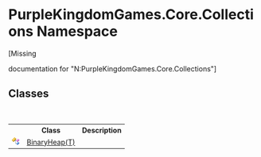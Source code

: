 # PurpleKingdomGames.Core.Collections Namespace
 

\[Missing <summary> documentation for "N:PurpleKingdomGames.Core.Collections"\]


## Classes
&nbsp;<table><tr><th></th><th>Class</th><th>Description</th></tr><tr><td>![Public class](media/pubclass.gif "Public class")</td><td><a href="T_PurpleKingdomGames_Core_Collections_BinaryHeap_1">BinaryHeap(T)</a></td><td /></tr></table>&nbsp;
